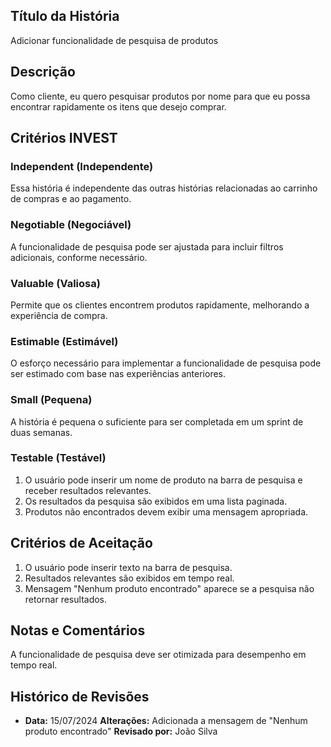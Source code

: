 ## Título da História
Adicionar funcionalidade de pesquisa de produtos

## Descrição
Como cliente, eu quero pesquisar produtos por nome para que eu possa encontrar rapidamente os itens que desejo comprar.

## Critérios INVEST

### Independent (Independente)
Essa história é independente das outras histórias relacionadas ao carrinho de compras e ao pagamento.

### Negotiable (Negociável)
A funcionalidade de pesquisa pode ser ajustada para incluir filtros adicionais, conforme necessário.

### Valuable (Valiosa)
Permite que os clientes encontrem produtos rapidamente, melhorando a experiência de compra.

### Estimable (Estimável)
O esforço necessário para implementar a funcionalidade de pesquisa pode ser estimado com base nas experiências anteriores.

### Small (Pequena)
A história é pequena o suficiente para ser completada em um sprint de duas semanas.

### Testable (Testável)
1. O usuário pode inserir um nome de produto na barra de pesquisa e receber resultados relevantes.
2. Os resultados da pesquisa são exibidos em uma lista paginada.
3. Produtos não encontrados devem exibir uma mensagem apropriada.

## Critérios de Aceitação
1. O usuário pode inserir texto na barra de pesquisa.
2. Resultados relevantes são exibidos em tempo real.
3. Mensagem "Nenhum produto encontrado" aparece se a pesquisa não retornar resultados.

## Notas e Comentários
A funcionalidade de pesquisa deve ser otimizada para desempenho em tempo real.

## Histórico de Revisões
- **Data:** 15/07/2024
  **Alterações:** Adicionada a mensagem de "Nenhum produto encontrado"
  **Revisado por:** João Silva
